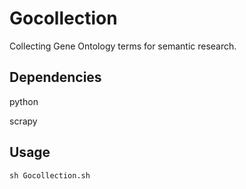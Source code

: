 # Gocollection

Collecting Gene Ontology terms for semantic research.

## Dependencies

python

scrapy

## Usage
~~~
sh Gocollection.sh
~~~
